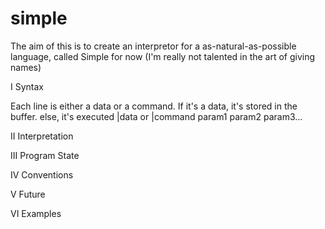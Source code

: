 # simple

The aim of this is to create an interpretor for a as-natural-as-possible language, called Simple for now (I'm really not talented in the art of giving names)

I Syntax

Each line is either a data or a command. If it's a data, it's stored in the buffer. else, it's executed
|data
   or
|command param1 param2 param3...


II Interpretation

III Program State

IV Conventions

V Future

VI Examples
